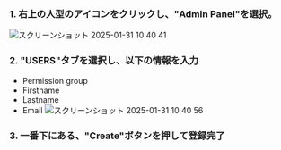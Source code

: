 ### 1. 右上の人型のアイコンをクリックし、"Admin Panel"を選択。
![スクリーンショット 2025-01-31 10 40 41](https://github.com/user-attachments/assets/4e0b169e-a14c-4470-8857-ce7cff030e6a)

### 2. "USERS"タブを選択し、以下の情報を入力
- Permission group
- Firstname
- Lastname
- Email
![スクリーンショット 2025-01-31 10 40 56](https://github.com/user-attachments/assets/e69e1eb2-d845-4cd8-9fe6-f66c0544cb5a)


### 3. 一番下にある、"Create"ボタンを押して登録完了
